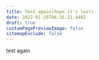 ```yaml
---
title: Test again(hope it's last)
date: 2022-01-25T06:35:21.446Z
draft: true
customPagePreviewImage: false
sitemapExclude: false
---
```

test again